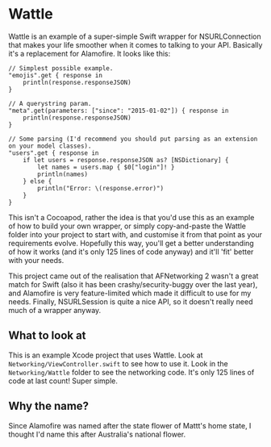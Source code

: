 # Wattle

Wattle is an example of a super-simple Swift wrapper for NSURLConnection that makes your life smoother
when it comes to talking to your API. Basically it's a replacement for Alamofire. It looks like this:

    // Simplest possible example.
    "emojis".get { response in
        println(response.responseJSON)
    }
    
    // A querystring param.
    "meta".get(parameters: ["since": "2015-01-02"]) { response in
        println(response.responseJSON)
    }

    // Some parsing (I'd recommend you should put parsing as an extension on your model classes).
    "users".get { response in
        if let users = response.responseJSON as? [NSDictionary] {
            let names = users.map { $0["login"]! }
            println(names)
        } else {
            println("Error: \(response.error)")
        }
    }
	
This isn't a Cocoapod, rather the idea is that you'd use this as an example of how to build your own wrapper, or
simply copy-and-paste the Wattle folder into your project to start with, and customise it from that point as your
requirements evolve. Hopefully this way, you'll get a better understanding of how it works (and it's only 125 lines of code anyway) and it'll 'fit' better with your needs.

This project came out of the realisation that AFNetworking 2 wasn't a great match for Swift (also it has been crashy/security-buggy over the last year), and Alamofire is very feature-limited which made it difficult to use for my
needs. Finally, NSURLSession is quite a nice API, so it doesn't really need much of a wrapper anyway.

## What to look at

This is an example Xcode project that uses Wattle. Look at `Networking/ViewController.swift` to see how to use it.
Look in the `Networking/Wattle` folder to see the networking code. It's only 125 lines of code at last count! Super simple.

## Why the name?

Since Alamofire was named after the state flower of Mattt's home state, I thought I'd name this after Australia's national flower.
